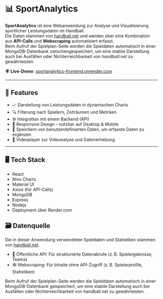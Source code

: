 # 📊 SportAnalytics
**SportAnalytics** ist eine Webanwendung zur Analyse und Visualisierung sportlicher Leistungsdaten im Handball.  
Die Daten stammen von [handball.net](https://www.handball.net) und werden über eine Kombination aus **API-Calls** und **Webscraping** automatisiert erfasst.  
Beim Aufruf der Spielplan-Seite werden die Spieldaten automatisch in einer MongoDB-Datenbank zwischengespeichert, um eine stabile Darstellung auch bei Ausfällen oder Nichterreichbarkeit von *handball.net* zu gewährleisten.

🌍 **Live-Demo**: [sportanalytics-frontend.onrender.com](http://sportanalytics-frontend.onrender.com/)

---

## 🚀 Features

- 📈 Darstellung von Leistungsdaten in dynamischen Charts
- 🔍 Filterung nach Spielern, Zeiträumen und Metriken
- ⚙️ Integration mit einem Backend (API)
- 📱 Responsive Design – nutzbar auf Desktop & Mobile
- 💾 Speichern von benutzerdefinierten Daten, um erfasste Daten zu ergänzen
- 🎥 Videoplayer zur Videonalyse und Datenerhebung

---

## 🖥️ Tech Stack

- React
- Nivo Charts
- Material UI
- Axios (für API-Calls)
- MongoDB
- Express
- Nodejs
- Deployment über Render.com

## 🗃️ Datenquelle

Die in dieser Anwendung verwendeten Spieldaten und Statistiken stammen von [handball.net](https://www.handball.net).

- 🔗 Öffentliche API: Für strukturierte Datenabrufe (z. B. Spielergebnisse, Teams)
- 🕸️ Webscraping: Für Inhalte ohne API-Zugriff (z. B. Spielerprofile, Statistiken)

Beim Aufruf der Spielplan-Seite werden die Spieldaten automatisch in einer MongoDB-Datenbank geispeichert, um eine stabile Darstellung auch bei Ausfällen oder Nichterreichbarkeit von handball.net zu gewährleisten.
